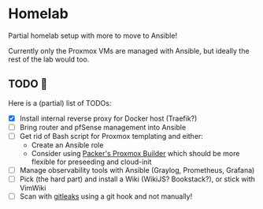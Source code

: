 # Homelab

Partial homelab setup with more to move to Ansible!

Currently only the Proxmox VMs are managed with Ansible, but ideally the rest of the lab would too.

## TODO 📝

Here is a (partial) list of TODOs:

+ [x] Install internal reverse proxy for Docker host (Traefik?)
+ [ ] Bring router and pfSense management into Ansible
+ [ ] Get rid of Bash script for Proxmox templating and either:
  + Create an Ansible role
  + Consider using [Packer's Proxmox Builder](https://www.packer.io/docs/builders/proxmox) which should be more flexible for preseeding and cloud-init
+ [ ] Manage observability tools with Ansible (Graylog, Prometheus, Grafana)
+ [ ] Pick (the hard part) and install a Wiki (WikiJS? Bookstack?), or stick with VimWiki
+ [ ] Scan with [gitleaks](https://github.com/zricethezav/gitleaks) using a git hook and not manually!